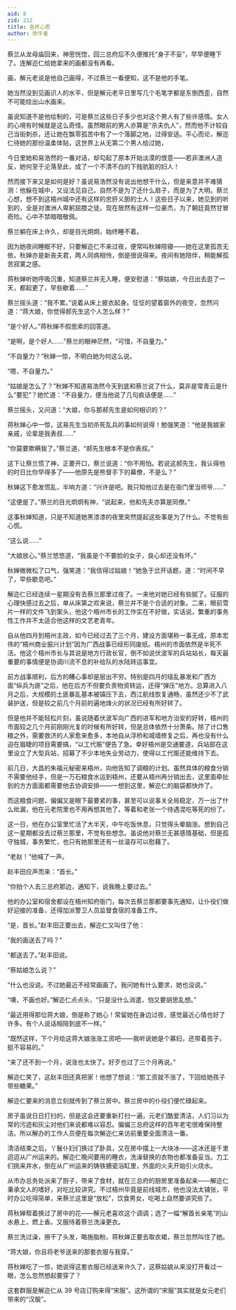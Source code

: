 ```yaml
---
aid: 8
zid: 212
title: 各怀心思
author: 吹牛者
---
```


蔡兰从龙母庙回来，神思恍惚，回三总府后不久便推托“身子不妥”，早早便睡下了。连解迩仁给她拿来的画都没有再看。

画，解元老说是他自己画得，不过蔡兰一看便知，这不是他的手笔。

她当然没到见画识人的水平，但是解元老平日里写几个毛笔字都是东倒西歪，自然不可能绘出山水画来。

虽说知道不是他绘制的，可是蔡兰这些日子多少也对这个男人有了些许感情。女人的心境有时候就是这么奇怪。虽然眼前的男人亦算是“杀夫仇人”，然而他不计较自己当街刺杀，还让她在飘零孤苦中有了一个落脚之地，过得安适。平心而论，解迩仁待她的那份温柔体贴，这世界上从无第二个男人给过她，

今日里她和易浩然的一番对话，却勾起了原本开始淡漠的恨意――若非澳洲人造反，她何至于沦落至此，成了一个不清不白的下贱肮脏的妇人！

然而接下来又是如何是好？虽说易浩然没有说出他想干什么，但是来意并不难猜测：他躲在城中，又设法见自己，自然不是为了还什么扇子，而是为了大明。蔡兰心想，想不到这梧州城中还有这样的忠肝义胆的士人！这些日子以来，她见到的听到的，全是对澳洲人卑躬屈膝之徒。现在居然有这样一位豪杰，为了朝廷竟然甘冒奇险。心中不禁暗暗敬佩。

蔡兰躺在床上许久，却是目光炯炯，始终睡不着。

因为她夜间睡眠不好，只要解迩仁不来过夜，便常叫秋婵陪寝――她在这里孤苦无依，秋婵亦是新丧夫君，两人同病相怜，倒是很说得来。夜间有她陪伴，稍能解孤苦寂寞之感。

蒋秋婵听她呼吸沉重，知道蔡兰并无入睡，便安慰道：“蔡姑娘，今日出去逛了一天，都起更了，早些歇着……”

蔡兰摇头道：“我不累。”说着从床上披衣起身。怔怔的望着窗外的夜空，忽然问道：“蒋大娘，你觉得郝先生这个人怎么样？”

“是个好人。”蒋秋婵不假思索的回答道。

“是啊，是个好人……”蔡兰的眼神茫然，“可惜，不自量力。”

“不自量力？”秋婵一惊，不明白她为何这么说。

“嗯，不自量力。”

“姑娘是怎么了？”秋婵不知道易浩然今天到底和蔡兰说了什么，莫非是常青云是什么“要犯”？她忙道：“不自量力，便当他说了几句疯话便是……”

蔡兰摇头，又问道：“大娘，你与那郝先生是如何相识的？”

蒋秋婵心中一惊，这易先生当初杀死乱兵的事如何说得！勉强笑道：“他是我娘家亲戚，论辈是我表叔……”

“你莫要欺瞒我了。”蔡兰道，“郝先生根本不是你表叔。”

这下让蔡兰慌了神，正要开口，蔡兰说道：“你不用怕。若说这郝先生，我认得他的时日比你早得多了――他原先是熊督手下的幕僚，不是么？”

秋婵这下愈发慌乱，半响方道：“兴许是吧。我只知他过去是在衙门里当师爷……”

“这便是了。”蔡兰的目光炯炯有神，“说起来，他和先夫亦算是同僚。”

这事秋婵知道，只是不知道她黑漆漆的夜里突然提起这些事是为了什么。不觉有些心慌。

“这么说……”

“大娘放心。”蔡兰悠悠道，“我虽是个不要脸的女子，良心却还没有坏。”

秋婵微微松了口气，强笑道：“我信得过姑娘！”她急于岔开话题，道：“时间不早了，早些歇息吧。”

解迩仁已经连续一星期没有去蔡兰那里过夜了。一来他对她已经有些腻了。征服的心理快感过去之后，单从床第之欢来说，蔡兰并不是个合适的对象。二来，眼前雪片一样的文件飞到案头，他这个梧州市长的工作实在不好做，实话说，繁重的事务性工作并不太适合他这样的文艺老青年。

自从他四月到梧州主政，如今已经过去了三个月，建设方面堪称一事无成，原本宏伟的“梧州商业振兴计划”因为广西战事已经形同废纸。梧州的市面依然是半死不活。他这个梧州市长与其说是地方行政长官，倒不如说伏波军的兵站站长，每天最重要的事情便是协调川流不息的补给队的水陆转运事宜。

前方战事顺利，后方的糟心事却是层出不穷。特别是四月的瑶乱暴发和广西方面“纵兵为匪”之后，他在后方不但要负责物资转运，还得“弹压”地方。总算进入八月之后，大规模的土匪暴乱基本被镇压下去，西江航线恢复通畅，虽然还少不了武装护送，但是较之前几个月前的遍地烽火的状况已经有所好转了。

但是他并不能轻松片刻，虽说随着伏波军向广西的进军和地方治安的好转，梧州的市面较之几个月前刚刚光复的时候有所好转，但是总体依然十分萧条。除了计口售粮之外，需要救济的人家愈来愈多，本地自从浮桥和城墙修复之后，再也没有什么迫在眉睫的项目需要搞，“以工代赈”便告了急。幸好梧州是交通要道，兵站部在这里设立了大型兵站，招募了不少本地失业劳动力，使得以工代赈还能维持下去。

前几日，大昌的朱福元秘密来梧州，向他告知了调粮的计划。虽然具体的粮食分销不需要他经手，但是一万石粮食水运到梧州，还要从梧州再分销出去，这里面牵扯到的方方面面都需要他去协调安排――一想到这里，解迩仁的脑袋都快炸了。

而这粮食问题，偏偏又是眼下最要紧的事，甚至可以说事关全局稳定，万一出了什么纰漏，他在元老院里也不用再想其他了，等着和老张一个待遇混吃等死的份了。

这一日，他在办公室里忙活了大半天，中午吃饭休息，只觉得头晕脑涨。想到自己这一星期都没去过蔡兰那里，不觉有些想念。虽说他对蔡兰无甚感情基础，但是孤守独城，事务繁忙，也只有她那里还有一丝温存可以慰藉了。

“老赵！”他喊了一声。

赵丰田应声而来：“首长。”

“你拍个人去三总府那边，通知下，说我晚上要过去。”

他的办公室和宿舍都设在梧州知府衙门，每次去蔡兰那都要事先通知，让仆役们做好迎接的准备，还得加派警卫人员监督食宿的准备工作。

“是，首长。”赵丰田正要出去，解迩仁又叫住了他：

“我的画送去了吗？”

“都送去了。”赵丰田说。

“蔡姑娘怎么说？”

“什么也没说。不过她最近不经常画画了。我问她有什么要求，她也没说。”

“噢，不画也好。”解迩仁点点头，“只是没什么消遣，怕又要胡思乱想。”

“最近用得那位蒋大娘，倒是称了她心！常留她在身边过夜，感觉最近心情也好了许多。有个人说话相陪到底不一样。”

“既然这样，下个月给这蒋大娘涨涨工资吧――我听说她是个寡妇，还带着孩子，挺不容易的。”

“来了还不到一个月，说涨也太快了。好歹也过了三个月再说。”

解迩仁笑了，这赵丰田还真把家！他想了想说：“那工资就不涨了，下回给她孩子带些糖果。”

解迩仁要来的消息立刻就传到了蔡兰房中。蔡兰房中的仆役们便忙碌起来。

房子虽说日日打扫的，但是这会还要重新打扫一遍，元老们酷爱清洁，人们习以为常的污迹和灰尘对他们来说都难以容忍。偏偏三总府这样的百年老宅很难保持整洁。所以解办的工作人员便在每次解迩仁来访前重要全面清洁一番。

清洁结束之后，丫鬟仆妇们换过了卧具，又在房中摆上一大块冰――这冰还是千里迢迢从广州运来的。解迩仁晚间要用的睡衣，洗澡替换的衣物也都准备妥当。力工们挑来井水，倒在从广州运来的铸铁搪瓷浴缸里，外面的火夫开始引火烧水。

从市办总务处派来了厨子，带来了食材，就在三总府的厨房里准备起来――解迩仁秉承文人的嗜好，对吃比较讲究。不过梧州毕竟是前线城市，他也没法太铺张，平时办公吃得简单，来蔡兰这里是“放松”，饮食男女，吃喝上自然要讲究些了。

蒋秋婵帮着换过了房中的花――解元老喜欢这个调调；选了一幅“解首长亲笔”的山水悬上，燃上香。又服侍着蔡兰洗澡更衣。

蔡兰洗过澡，擦干了头发，略施脂粉。蒋秋婵正要去取衣裙，蔡兰忽然叫住了她。

“蒋大娘，你且将老爷送来的那套衣服与我穿。”

蒋秋婵吃了一惊，她说得这套衣服已经送来许久了，这蔡姑娘从来没打开看过一眼，怎么忽然想起要穿了？

这套群服是解迩仁从 39 号店订购来得“宋服”。这所谓的“宋服”其实就是女元老们带来的“汉服”。
